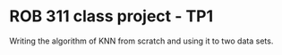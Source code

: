 # ROB 311 class project - TP1

Writing the algorithm of KNN from scratch and using it to two data sets.
